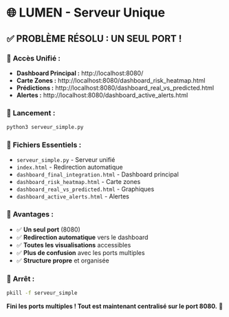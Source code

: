 # 🌐 LUMEN - Serveur Unique

## ✅ **PROBLÈME RÉSOLU : UN SEUL PORT !**

### 🚀 **Accès Unifié :**
- **Dashboard Principal :** http://localhost:8080/
- **Carte Zones :** http://localhost:8080/dashboard_risk_heatmap.html
- **Prédictions :** http://localhost:8080/dashboard_real_vs_predicted.html
- **Alertes :** http://localhost:8080/dashboard_active_alerts.html

### 🔧 **Lancement :**
```bash
python3 serveur_simple.py
```

### 📁 **Fichiers Essentiels :**
- `serveur_simple.py` - Serveur unifié
- `index.html` - Redirection automatique
- `dashboard_final_integration.html` - Dashboard principal
- `dashboard_risk_heatmap.html` - Carte zones
- `dashboard_real_vs_predicted.html` - Graphiques
- `dashboard_active_alerts.html` - Alertes

### 🎯 **Avantages :**
- ✅ **Un seul port** (8080)
- ✅ **Redirection automatique** vers le dashboard
- ✅ **Toutes les visualisations** accessibles
- ✅ **Plus de confusion** avec les ports multiples
- ✅ **Structure propre** et organisée

### 🛑 **Arrêt :**
```bash
pkill -f serveur_simple
```

**Fini les ports multiples ! Tout est maintenant centralisé sur le port 8080.** 🎉
